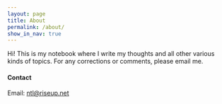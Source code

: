 ```yaml
---
layout: page
title: About
permalink: /about/
show_in_nav: true
---
```

Hi! This is my notebook where I write my thoughts and all other various kinds of topics. For any corrections or comments, please email me.

#### Contact
Email: ntl@riseup.net